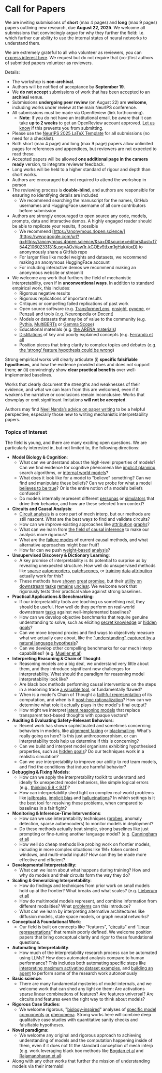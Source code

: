 # Call for Papers
We are inviting submissions of **short** (max 4 pages) and **long** (max 9 pages) papers outlining new research, due **August 22, 2025**. We welcome all submissions that convincingly argue for why they further the field: i.e. which further our ability to use the internal states of neural networks to understand them. 

We are extremely grateful to all who volunteer as reviewers, you can [express interest here](https://www.google.com/url?q=https://docs.google.com/forms/d/e/1FAIpQLSdiw1SJllzoTz_nqzDTzTOGb9DV3W_truQyh-WvYj_QGIi7Mg/viewform?usp%3Ddialog&sa=D&source=editors&ust=1754421060230623&usg=AOvVaw0WK_nbCfIZMCFCkXDS2wgq). We request but do not require that (co-)first authors of submitted papers volunteer as reviewers. 

Details: 
* The workshop is **non-archival**.
* Authors will be notified of acceptance by **September 19**.
* We **do not accept** submissions of work that has been accepted to an **archival** venue.
* Submissions **undergoing peer review** (on August 22) are **welcome**, including works under review at the main NeurIPS conference.
* All submissions must be made via OpenReview (link forthcoming).
  * **Note**: If you do not have an institutional email, be aware that it can take **up to 2 weeks** to get an OpenReview account approved. [Let us know](mailto:neurips2025@mechinterpworkshop.com) if this prevents you from submitting.
* Please use the [NeurIPS 2025 LaTeX Template](https://www.google.com/url?q=https://media.neurips.cc/Conferences/NeurIPS2025/Styles.zip&sa=D&source=editors&ust=1754421060231909&usg=AOvVaw2VPF-IivHIxeVHzS5RjEzy) for all submissions (no need for a checklist).
* Both short (max 4 page) and long (max 9 page) papers allow unlimited pages for references and appendices, but reviewers are not expected to read these.
* Accepted papers will be allowed **one additional page in the camera ready** version, to integrate reviewer feedback.
* Long works will be held to a higher standard of rigour and depth than short works.
* Authors are encouraged but not required to attend the workshop in person
* The reviewing process is **double-blind**, and authors are responsible for ensuring no identifying details are included
  * We recommend searching the manuscript for the names, GitHub usernames and HuggingFace username of all core contributors before submission
* Authors are strongly encouraged to open source any code, models, prompts, data and interactive demos. A highly engaged reader should be able to replicate your results, if possible
  * We recommend [https://anonymous.4open.science/](https://www.google.com/url?q=https://anonymous.4open.science/&sa=D&source=editors&ust=1754421060233131&usg=AOvVaw1r-kGOEv9tfxm1gHukVoxD) to anonymously share a GitHub repo
  * For larger files like model weights and datasets, we recommend making an anonymous HuggingFace account
  * For including interactive demos we recommend making an anonymous website or streamlit
* We welcome any work that furthers the field of mechanistic interpretability, even if in **unconventional ways**. In addition to standard empirical work, this includes:
  * Rigorous negative results
  * Rigorous replications of important results
  * Critiques or compelling failed replications of past work
  * Open source software (e.g. [TransformerLens](https://www.google.com/url?q=https://github.com/neelnanda-io/TransformerLens&sa=D&source=editors&ust=1754421060233887&usg=AOvVaw3z-cON5cER36GyT1zGbDGz), [nnsight](https://www.google.com/url?q=https://github.com/ndif-team/nnsight&sa=D&source=editors&ust=1754421060233955&usg=AOvVaw1mOAFhnPd940RDtAI2PEFM), [pyvene](https://www.google.com/url?q=https://github.com/stanfordnlp/pyvene/tree/main/pyvene/models/mlp&sa=D&source=editors&ust=1754421060234035&usg=AOvVaw186KIQ1oKJJ5r10SNPwdwU), or [Penzai](https://www.google.com/url?q=https://github.com/google-deepmind/penzai&sa=D&source=editors&ust=1754421060234109&usg=AOvVaw0fhKMVFtAcV96EznWBfC0m)) and tools (e.g. [Neuronpedia](https://www.google.com/url?q=http://neuronpedia.org&sa=D&source=editors&ust=1754421060234189&usg=AOvVaw0pcSBNq4fFoAQI-XetnNF9) or [Docent](https://www.google.com/url?q=https://transluce.org/introducing-docent&sa=D&source=editors&ust=1754421060234268&usg=AOvVaw0aEulkNaCP08U2EIaxBkfT))
  * Models or datasets that may be of value to the community (e.g. [Pythia](https://www.google.com/url?q=https://arxiv.org/abs/2304.01373&sa=D&source=editors&ust=1754421060234415&usg=AOvVaw2qIRrjd969a5MymJGomGuU), [MultiBERTs](https://www.google.com/url?q=https://arxiv.org/abs/2106.16163&sa=D&source=editors&ust=1754421060234475&usg=AOvVaw2j2Fcls9TqStOkPB_Zsl0t) or [Gemma Scope](https://www.google.com/url?q=https://arxiv.org/abs/2408.05147&sa=D&source=editors&ust=1754421060234543&usg=AOvVaw3EVpSpVOLpT-QHp2vg4lXY))
  * Educational materials (e.g. [the ARENA materials](https://www.google.com/url?q=https://arena3-chapter1-transformer-interp.streamlit.app/&sa=D&source=editors&ust=1754421060234681&usg=AOvVaw1OImjkrrhHlqGDuH1Ky9w8))
  * [Distillations](https://www.google.com/url?q=https://distill.pub/2017/research-debt/&sa=D&source=editors&ust=1754421060234782&usg=AOvVaw3mx86p9clExMe-4Jk4HKZk) of key and poorly explained concepts (e.g. [Ferrando et al](https://www.google.com/url?q=https://arxiv.org/abs/2405.00208&sa=D&source=editors&ust=1754421060234895&usg=AOvVaw0HYLLgjIxmSeP6fxSfGswV))
  * Position pieces that bring clarity to complex topics and debates (e.g. [the ‘strong’ feature hypothesis could be wrong](https://www.google.com/url?q=https://www.alignmentforum.org/posts/tojtPCCRpKLSHBdpn/the-strong-feature-hypothesis-could-be-wrong&sa=D&source=editors&ust=1754421060235129&usg=AOvVaw000I5eTngK-XbKg6Ysr4qT))

Strong empirical works will clearly articulate (i) **specific falsifiable hypotheses**, and how the evidence provided does and does not support them; **or** (ii) convincingly show **clear practical benefits** over well-implemented baselines. 

Works that clearly document the strengths and weaknesses of their evidence, and what we can learn from this are welcomed, even if it weakens the narrative or conclusions remain inconclusive. Works that downplay or omit significant limitations **will not be accepted**. 

Authors may find [Neel Nanda’s advice on paper writing](https://www.google.com/url?q=https://www.alignmentforum.org/posts/eJGptPbbFPZGLpjsp/highly-opinionated-advice-on-how-to-write-ml-papers&sa=D&source=editors&ust=1754421060236011&usg=AOvVaw1xCLKqH4sZ8WNSf4cFFeL1) to be a helpful perspective, especially those new to writing mechanistic interpretability papers. 
### Topics of Interest
The field is young, and there are many exciting open questions. We are particularly interested in, but not limited to, the following directions: 
* **Model Biology & Cognition**:
  * What can we understand about the high-level properties of models? Can we find evidence for cognitive phenomena like [implicit planning](https://www.google.com/url?q=https://transformer-circuits.pub/2025/attribution-graphs/biology.html%23dives-poems&sa=D&source=editors&ust=1754421060236626&usg=AOvVaw0ZaF9lBhbeJtycnNZeXgCu), search algorithms, or [internal world models](https://www.google.com/url?q=https://arxiv.org/abs/2210.13382&sa=D&source=editors&ust=1754421060236749&usg=AOvVaw1ecIS2NeuTSoeXAtC28_KN)?
  * What does it look like for a model to "believe" something? Can we find and manipulate these beliefs? Can we probe for what a model [believes to be true](https://www.google.com/url?q=https://arxiv.org/abs/2310.06824&sa=D&source=editors&ust=1754421060236955&usg=AOvVaw1m7LeA03ELusRi8Arz6KGD)? Or is the entire notion of a model’s beliefs confused?
  * Do models internally represent different [personas](https://www.google.com/url?q=https://arxiv.org/abs/2406.12094&sa=D&source=editors&ust=1754421060237159&usg=AOvVaw3npROtms6aX95cWNbvCb_2) or [simulators](https://www.google.com/url?q=https://www.nature.com/articles/s41586-023-06647-8&sa=D&source=editors&ust=1754421060237235&usg=AOvVaw2mhC8lXA6e6VolDwt3h7-5) that drive their behavior, and how are these selected from context?
* **Circuits and Causal Analysis**:
  * [Circuit analysis](https://www.google.com/url?q=https://distill.pub/2020/circuits/zoom-in/&sa=D&source=editors&ust=1754421060237452&usg=AOvVaw0JELFj1PkErfERMcE-XtGA) is a core part of mech interp, but our methods are still nascent. What are the best ways to find and validate circuits?
  * How can we improve existing approaches like [attribution](https://www.google.com/url?q=https://arxiv.org/abs/2406.11944&sa=D&source=editors&ust=1754421060237690&usg=AOvVaw3CM-AUpYkWxjETmQ11zeuQ) [graphs](https://www.google.com/url?q=https://transformer-circuits.pub/2025/attribution-graphs/methods.html&sa=D&source=editors&ust=1754421060237781&usg=AOvVaw2qC7v1nTwFXFA5dPJmUIkE)?
  * What can we learn from [the field of causal inference](https://www.google.com/url?q=https://arxiv.org/abs/2407.04690&sa=D&source=editors&ust=1754421060237910&usg=AOvVaw0dS72bfh6YLvDcUoQACGN_) to make our analysis more rigorous?
  * What are the [failure modes](https://www.google.com/url?q=https://arxiv.org/abs/2307.15771&sa=D&source=editors&ust=1754421060238065&usg=AOvVaw2a-Qhh00A3eErSknU3lCzg) of current causal methods, and what alternative approaches might bear fruit?
  * How far can we push [weight-based](https://www.google.com/url?q=https://arxiv.org/abs/2301.05217&sa=D&source=editors&ust=1754421060238252&usg=AOvVaw33lo_Hj7AoZxjvp0jtKNj6) [analysis](https://www.google.com/url?q=https://arxiv.org/abs/2410.08417&sa=D&source=editors&ust=1754421060238311&usg=AOvVaw2GzlN6Pem6mFAwWhBtbPoi)?
* **Unsupervised Discovery & Dictionary Learning**:
  * A key promise of interpretability is its potential to surprise us by revealing unexpected structure. How well do unsupervised methods like [sparse](https://www.google.com/url?q=https://arxiv.org/abs/2103.15949&sa=D&source=editors&ust=1754421060238628&usg=AOvVaw2SFczT2_H372Aa8kkwdI8I) [autoencoders](https://www.google.com/url?q=https://transformer-circuits.pub/2023/monosemantic-features&sa=D&source=editors&ust=1754421060238706&usg=AOvVaw1l-6cKmfTfqsQ6JnCkDP6p), [patch](https://www.google.com/url?q=https://arxiv.org/abs/2401.06102&sa=D&source=editors&ust=1754421060238762&usg=AOvVaw2khP2HpcTotv1zgIE9KgpK)[scopes](https://www.google.com/url?q=https://arxiv.org/abs/2403.10949v2&sa=D&source=editors&ust=1754421060238819&usg=AOvVaw3PnQCNoBmF-mz1WEOWjOKN), or [training](https://www.google.com/url?q=https://proceedings.mlr.press/v70/koh17a?ref%3Dhttps://githubhelp.com&sa=D&source=editors&ust=1754421060238917&usg=AOvVaw23lFAYr8SqUsrjnPXm-s9w) [data](https://www.google.com/url?q=https://arxiv.org/abs/2308.03296&sa=D&source=editors&ust=1754421060239018&usg=AOvVaw2yRmR-Nm1ABDMaFoiwZCRR) [attribution](https://www.google.com/url?q=https://arxiv.org/abs/2205.11482&sa=D&source=editors&ust=1754421060239082&usg=AOvVaw2TOCJKmY4HImQ4aqw27kAo) actually work for this?
  * These methods have [shown](https://www.google.com/url?q=https://transformer-circuits.pub/2024/scaling-monosemanticity/index.html&sa=D&source=editors&ust=1754421060239236&usg=AOvVaw3jrLHXPuHf0ITTzBjSkN4O) [great](https://www.google.com/url?q=https://transformer-circuits.pub/2025/attribution-graphs/biology.html&sa=D&source=editors&ust=1754421060239313&usg=AOvVaw2TDnVxIDg0V7bLgpHJ1pnt) [promise](https://www.google.com/url?q=https://arxiv.org/abs/2503.10965&sa=D&source=editors&ust=1754421060239370&usg=AOvVaw0CaEIZLkSOF6n-FqBFOUes), but their [utility](https://www.google.com/url?q=https://arxiv.org/abs/2502.16681&sa=D&source=editors&ust=1754421060239435&usg=AOvVaw0-KSHnjwSb8ZWWDpI7UHR7) [on](https://www.google.com/url?q=https://www.tilderesearch.com/blog/sieve&sa=D&source=editors&ust=1754421060239491&usg=AOvVaw1_1w_lSuh_jUdJeu8ngnfP) [downstream](https://www.google.com/url?q=https://arxiv.org/abs/2501.17148&sa=D&source=editors&ust=1754421060239550&usg=AOvVaw0ut4VS_AhKBT5d9nIksPIi) [tasks](https://www.google.com/url?q=https://transformer-circuits.pub/2024/features-as-classifiers/index.html&sa=D&source=editors&ust=1754421060239627&usg=AOvVaw28WmAXIdjmxXVGUCj6xYVo) [remains](https://www.google.com/url?q=https://arxiv.org/abs/2502.04382&sa=D&source=editors&ust=1754421060239683&usg=AOvVaw0GHxN_oeMh2z4hr_97syXp) [unclear](https://www.google.com/url?q=https://www.alignmentforum.org/posts/4uXCAJNuPKtKBsi28/negative-results-for-saes-on-downstream-tasks&sa=D&source=editors&ust=1754421060239774&usg=AOvVaw0ZDB0WdmDJ9xekb7igaqRc). We welcome work that rigorously tests their practical value against strong baselines.
* **Practical Applications & Benchmarking**:
  * If our interpretability tools are teaching us something real, they should be useful. How well do they perform on real-world downstream [tasks](https://www.google.com/url?q=https://www.lesswrong.com/posts/wGRnzCFcowRCrpX4Y/downstream-applications-as-validation-of-interpretability&sa=D&source=editors&ust=1754421060240200&usg=AOvVaw2lb9Pn5pTumsIsmbxPgIlI) against well-implemented baselines?
  * How can we develop objective benchmarks that require genuine understanding to solve, such as eliciting [secret knowledge](https://www.google.com/url?q=https://arxiv.org/abs/2505.14352&sa=D&source=editors&ust=1754421060240415&usg=AOvVaw11lMdzqJKDz2lrfhccqG1m) or [hidden goals](https://www.google.com/url?q=https://arxiv.org/abs/2503.10965&sa=D&source=editors&ust=1754421060240478&usg=AOvVaw1CrhacusUPLQYmd4BkPIKZ)?
  * Can we move beyond proxies and find ways to objectively measure what we actually care about, like the ["understanding" captured by a natural language hypothesis](https://www.google.com/url?q=https://arxiv.org/abs/2502.04382&sa=D&source=editors&ust=1754421060240688&usg=AOvVaw3x_RSJija4bVTe6Bu_ilJR)?
  * Can we develop other compelling benchmarks for our mech interp capabilities? (e.g. [Mueller et al](https://www.google.com/url?q=https://arxiv.org/abs/2504.13151&sa=D&source=editors&ust=1754421060240845&usg=AOvVaw2UYLnaOZDIGZP0D4jo1Y8A))
* **Interpreting Reasoning & Chain of Thought**:
  * Reasoning models are a big deal, we understand very little about them, and they introduce significant new challenges for interpretability. What should the paradigm for reasoning model interpretability look like?
  * Are black box methods performing causal interventions on the steps in a reasoning trace [a valuable tool](https://www.google.com/url?q=https://arxiv.org/abs/2506.19143&sa=D&source=editors&ust=1754421060241316&usg=AOvVaw3aLeaABp9H1tWugGzwLwhI), or fundamentally flawed?
  * When is a model's Chain of Thought a [faithful representation](https://www.google.com/url?q=https://arxiv.org/abs/2305.04388&sa=D&source=editors&ust=1754421060241467&usg=AOvVaw2_m9hYmAJ_hf2O1kde1kRx) of its computation, and when is it [post-hoc rationalization](https://www.google.com/url?q=https://arxiv.org/abs/2503.08679&sa=D&source=editors&ust=1754421060241568&usg=AOvVaw17_KeByehhdkaTBTYBhURa)? How can we determine what role it actually plays in the model's final output?
  * How might we interpret [latent reasoning models](https://www.google.com/url?q=https://arxiv.org/abs/2412.06769&sa=D&source=editors&ust=1754421060241751&usg=AOvVaw2bu0eM7Zo34M-QQcji18VP) that replace transparent text-based thoughts with opaque vectors?
* **Auditing & Evaluating Safety-Relevant Behaviors**:
  * Recent work has shown sophisticated and sometimes concerning behaviors in models, like [alignment faking](https://www.google.com/url?q=https://arxiv.org/abs/2412.14093&sa=D&source=editors&ust=1754421060242080&usg=AOvVaw1y5n6_TqvOOUOzbuD9v-c-) or [blackmailing](https://www.google.com/url?q=https://www.anthropic.com/research/agentic-misalignment&sa=D&source=editors&ust=1754421060242158&usg=AOvVaw0miF5CI6K5m0MJjzTd-Bvl). What's really going on here? Is this just anthropomorphism, or can interpretability tools help us determine if this is concerning?
  * Can we build and interpret model organisms exhibiting hypothesised properties, such as [hidden goals](https://www.google.com/url?q=https://arxiv.org/abs/2503.10965&sa=D&source=editors&ust=1754421060242426&usg=AOvVaw0g1qzTbAf8MzTL0M41PJiE)? Do our techniques work in a realistic simulation?
  * Can we use interpretability to improve our ability to red team models, and find the conditions that induce harmful behavior?
* **Debugging & Fixing Models**:
  * How can we apply the interpretability toolkit to understand and ideally fix unexpected model behaviors, like simple logical errors (e.g., [thinking 9.8 < 9.11](https://www.google.com/url?q=https://transluce.org/observability-interface&sa=D&source=editors&ust=1754421060242911&usg=AOvVaw2C01uFXEQP7WnsQ584eU-d))?
  * How can interpretability shed light on complex real-world problems like [jailbreaks](https://www.google.com/url?q=https://transformer-circuits.pub/2025/attribution-graphs/biology.html%23dives-jailbreak&sa=D&source=editors&ust=1754421060243101&usg=AOvVaw2qd9Gj4Pgc4S1G75WvvtE5), [implicit bias](https://www.google.com/url?q=https://arxiv.org/abs/2506.10922&sa=D&source=editors&ust=1754421060243168&usg=AOvVaw19YkOT-dyFcYYGQGkYKktr) and [hallucinations](https://www.google.com/url?q=https://arxiv.org/abs/2411.14257&sa=D&source=editors&ust=1754421060243237&usg=AOvVaw1j0ZRJsw0YtEdXWTGVjZhq)? In which settings is it the best tool for resolving these problems, when compared to baselines in a fair fight?
* **Monitoring & Inference-Time Interventions**:
  * How can we use interpretability techniques ([probes](https://www.google.com/url?q=https://arxiv.org/abs/2102.12452&sa=D&source=editors&ust=1754421060243586&usg=AOvVaw0LT1N5Xm3uEsaKa_C_JWG2), anomaly detection, sparse autoencoders) to monitor models in deployment?
  * Do these methods actually beat simple, strong baselines like just prompting or fine-tuning another language model? (e.g. [Cunningham et al](https://www.google.com/url?q=https://alignment.anthropic.com/2025/cheap-monitors/&sa=D&source=editors&ust=1754421060243849&usg=AOvVaw3gYeHH_LYS8TUFiCp_XdpK))
  * How well do cheap methods like probing work on frontier models, including in more complex situations like 1M+ token context windows, and multi-modal inputs? How can they be made more effective and efficient?
* **Developmental Interpretability**:
  * What can we learn about what happens during training? How and why do models and their circuits form the way they do?
* **Scaling & Generalizing Interpretability**:
  * How do findings and techniques from prior work on small models hold up at the frontier? What breaks and what scales? (e.g. [Lieberum et al](https://www.google.com/url?q=https://arxiv.org/abs/2307.09458&sa=D&source=editors&ust=1754421060244559&usg=AOvVaw0RDWPDJ6EQHlkJAkdxR-IU))
  * How do multimodal models represent, and combine information from different modalities? What [problems](https://www.google.com/url?q=https://openreview.net/pdf?id%3DVUhRdZp8ke&sa=D&source=editors&ust=1754421060244737&usg=AOvVaw1cVUBq_COe1m8484fIFh7I) can this introduce?
  * What can we learn by interpreting alternative architectures like diffusion models, state space models, or graph neural networks?
* **Conceptual & Foundational Work**:
  * Our field is built on concepts like "features", "[circuits](https://www.google.com/url?q=https://distill.pub/2020/circuits/zoom-in/&sa=D&source=editors&ust=1754421060245112&usg=AOvVaw2OYDhEm5xfqwRZXaMPDXmx)" and “[linear representations](https://www.google.com/url?q=https://transformer-circuits.pub/2024/july-update/index.html%23linear-representations&sa=D&source=editors&ust=1754421060245216&usg=AOvVaw3_j9pXbb9RUTkX8ynZBhe2)” that remain poorly defined. We welcome position papers that bring conceptual clarity and rigor to these foundational questions.
* **Automating Interpretability**:
  * How much of the interpretability research process can be automated using LLMs? How does automated analysis compare to human performance? This includes both automating specific steps like [interpreting maximum activating dataset examples](https://www.google.com/url?q=https://openaipublic.blob.core.windows.net/neuron-explainer/paper/index.html&sa=D&source=editors&ust=1754421060245707&usg=AOvVaw0M_Hdp_LS1F6Xvuhm0KpvB), and [building an agent](https://www.google.com/url?q=https://arxiv.org/abs/2404.14394&sa=D&source=editors&ust=1754421060245779&usg=AOvVaw0icnLqHrGuo9XGHu3BB256) to perform some of the research work autonomously
* **Basic science**:
  * There are many fundamental mysteries of model internals, and we welcome work that can shed any light on them: Are activations [sparse linear](https://www.google.com/url?q=https://arxiv.org/abs/1601.03764&sa=D&source=editors&ust=1754421060246087&usg=AOvVaw1TebdE4eJyaFkKXts2yqP7) [combinations of features](https://www.google.com/url?q=https://transformer-circuits.pub/2022/toy_model/index.html&sa=D&source=editors&ust=1754421060246175&usg=AOvVaw0gLGOVJokmLTpOWa8MSo5a)? Are features universal? Are circuits and features even the right way to think about models?
* **Rigorous Case Studies**:
  * We welcome rigorous, "[biology-inspired](https://www.google.com/url?q=https://distill.pub/2020/circuits/curve-circuits/&sa=D&source=editors&ust=1754421060246474&usg=AOvVaw30yJAM4pF5Vjh9KXtQWjYv)" analyses of [specific model](https://www.google.com/url?q=https://arxiv.org/abs/2310.04625&sa=D&source=editors&ust=1754421060246549&usg=AOvVaw3Livsxyj6uFmG_Gj__mhlv) [components](https://www.google.com/url?q=https://transformer-circuits.pub/2024/scaling-monosemanticity/index.html&sa=D&source=editors&ust=1754421060246630&usg=AOvVaw1iUnpfiCKo3VhcGzVaYloU) [or](https://www.google.com/url?q=https://arxiv.org/abs/2305.01610&sa=D&source=editors&ust=1754421060246681&usg=AOvVaw0vFVhKvsKLaDChdsBTmcm6) [phenomena](https://www.google.com/url?q=https://arxiv.org/abs/2306.09346&sa=D&source=editors&ust=1754421060246755&usg=AOvVaw3qc8B3A7aXsamAG6zP8sW_). Strong works here will combine deep qualitative case studies with quantitative sanity checks and falsifiable hypotheses.
* **Novel paradigms**:
  * We welcome any original and rigorous approach to achieving understanding of models and the computation happening inside of them, even if it does not fit the standard conception of mech interp (e.g. work leveraging black box methods like [Bogdan et al](https://www.google.com/url?q=https://arxiv.org/abs/2506.19143&sa=D&source=editors&ust=1754421060247226&usg=AOvVaw14DCTligwV8so0lpiVSkaJ) and [Rajamanoharan et al](https://www.google.com/url?q=https://www.alignmentforum.org/posts/wnzkjSmrgWZaBa2aC/self-preservation-or-instruction-ambiguity-examining-the&sa=D&source=editors&ust=1754421060247351&usg=AOvVaw2idMJi4V9B8ft7BDryCtDe))
* Along with any other works that further the mission of understanding models via their internals!